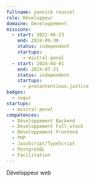 ```yaml
---
fullname: yannick roussel
role: Développeur
domaine: Développement
missions:
  - start: 2022-06-23
    end: 2024-09-30
    status: independent
    startups:
      - mistral-penal
  - start: 2024-04-01
    end: 2024-07-31
    status: independent
    startups:
      - precontentieux.justice
badges:
  - segur
startups:
  - mistral-penal
competences:
  - Développement Backend
  - Développement Full-stack
  - Développement Frontend
  - PHP
  - JavaScript/TypeScript
  - PostgreSQL
  - Facilitation
---
```

Développeur web
